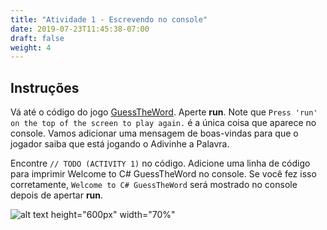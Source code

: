 ```yaml
---
title: "Atividade 1 - Escrevendo no console"
date: 2019-07-23T11:45:38-07:00
draft: false
weight: 4
---
```


## Instruções

Vá até o código do jogo [GuessTheWord](https://dotnetfiddle.net/lMl7j4). Aperte **run**. Note que `Press 'run' on the top of the screen to play again.` é a única coisa que aparece no console. Vamos adicionar uma mensagem de boas-vindas para que o jogador saiba que está jogando o Adivinhe a Palavra.

Encontre `// TODO (ACTIVITY 1)` no código. Adicione uma linha de código para imprimir Welcome to C# GuessTheWord no console. Se você fez isso corretamente, `Welcome to C# GuessTheWord` será mostrado no console depois de apertar **run**.

![alt text height="600px" width="70%"](../media/guessTheWordActivity-1-start.PNG "Fiddle da atividade 1")
